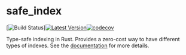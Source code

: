 # safe_index

[![Build Status](https://travis-ci.org/AdrienChampion/safe_index.svg?branch=master)][![Latest Version](https://img.shields.io/crates/v/safe_index.svg)](https://crates.io/crates/safe_index)[![codecov](https://codecov.io/gh/AdrienChampion/safe_index/branch/master/graph/badge.svg)](https://codecov.io/gh/AdrienChampion/safe_index)

Type-safe indexing in Rust. Provides a zero-cost way to have different types of indexes. See the [documentation] for more details.

[documentation]: https://docs.rs/safe_index (safe_index's documentation)
